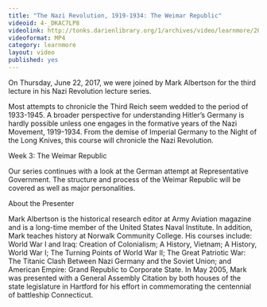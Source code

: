 ```yaml
---
title: "The Nazi Revolution, 1919-1934: The Weimar Republic"
videoid: 4-_DKAC7LP8
videolink: http://tonks.darienlibrary.org/1/archives/video/learnmore/20170622_nazi_revolution.mp4
videoformat: MP4
category: learnmore
layout: video
published: yes
---
```


On Thursday, June 22, 2017, we were joined by Mark Albertson for the third lecture in his Nazi Revolution lecture series. 

Most attempts to chronicle the Third Reich seem wedded to the period of 1933-1945. A broader perspective for understanding Hitler’s Germany is hardly possible unless one engages in the formative years of the Nazi Movement, 1919-1934. From the demise of Imperial Germany to the Night of the Long Knives, this course will chronicle the Nazi Revolution.

Week 3: The Weimar Republic

Our series continues with a look at the German attempt at Representative Government. The structure and process of the Weimar Republic will be covered as well as major personalities.

About the Presenter

Mark Albertson is the historical research editor at Army Aviation magazine and is a long-time member of the United States Naval Institute. In addition, Mark teaches history at Norwalk Community College. His courses include: World War I and Iraq: Creation of Colonialism; A History, Vietnam; A History, World War I; The Turning Points of World War II; The Great Patriotic War: The Titanic Clash Between Nazi Germany and the Soviet Union; and American Empire: Grand Republic to Corporate State. In May 2005, Mark was presented with a General Assembly Citation by both houses of the state legislature in Hartford for his effort in commemorating the centennial of battleship Connecticut.
